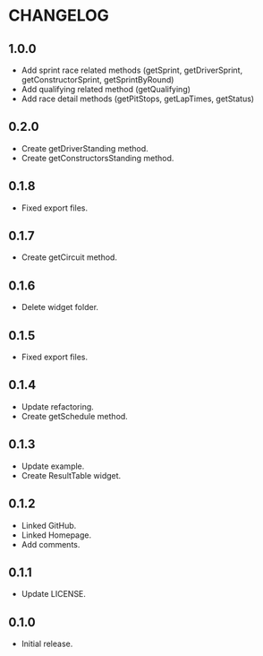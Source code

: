 # CHANGELOG

## 1.0.0

* Add sprint race related methods (getSprint, getDriverSprint, getConstructorSprint, getSprintByRound)
* Add qualifying related method (getQualifying)
* Add race detail methods (getPitStops, getLapTimes, getStatus)

## 0.2.0

* Create getDriverStanding method.
* Create getConstructorsStanding method.

## 0.1.8

* Fixed export files.

## 0.1.7

* Create getCircuit method.

## 0.1.6

* Delete widget folder.

## 0.1.5

* Fixed export files.

## 0.1.4

* Update refactoring.
* Create getSchedule method.

## 0.1.3

* Update example.
* Create ResultTable widget.

## 0.1.2

* Linked GitHub.
* Linked Homepage.
* Add comments.

## 0.1.1

* Update LICENSE.

## 0.1.0

* Initial release.
